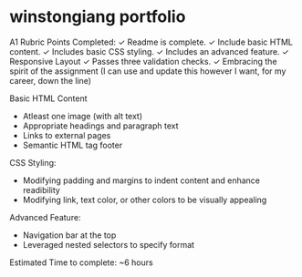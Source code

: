 # winstongiang portfolio

A1 Rubric Points Completed:
✓ Readme is complete.
✓ Include basic HTML content.
✓ Includes basic CSS styling.
✓ Includes an advanced feature.
✓ Responsive Layout
✓ Passes three validation checks.
✓ Embracing the spirit of the assignment (I can use and update this however I want, for my career, down the line)
 
Basic HTML Content
- Atleast one image (with alt text)
- Appropriate headings and paragraph text
- Links to external pages
- Semantic HTML tag footer

CSS Styling:
- Modifying padding and margins to indent content and enhance readibility
- Modifying link, text color, or other colors to be visually appealing

 Advanced Feature:
 - Navigation bar at the top
 - Leveraged nested selectors to specify format

Estimated Time to complete: ~6 hours
